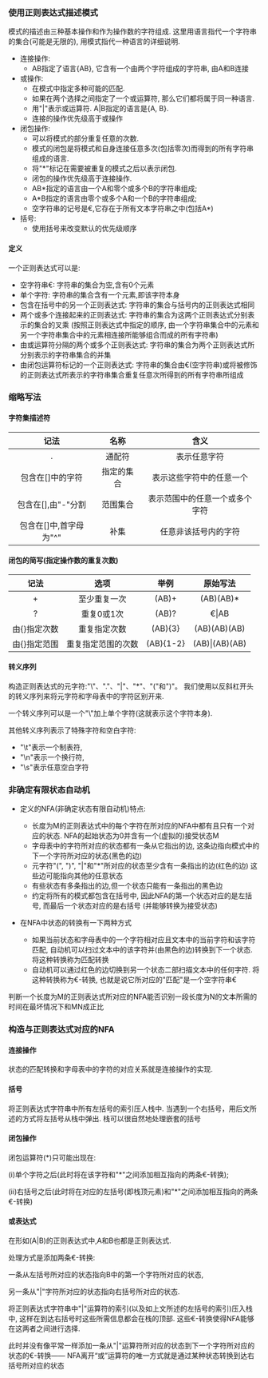 ### 使用正则表达式描述模式
模式的描述由三种基本操作和作为操作数的字符组成.
这里用语言指代一个字符串的集合(可能是无限的), 用模式指代一种语言的详细说明.
* 连接操作:
    * AB指定了语言{AB}, 它含有一个由两个字符组成的字符串, 由A和B连接
* 或操作:
    * 在模式中指定多种可能的匹配.
    * 如果在两个选择之间指定了一个或运算符, 那么它们都将属于同一种语言.
    * 用"|"表示或运算符. A|B指定的语言是{A, B}.
    * 连接的操作优先级高于或操作
* 闭包操作:
    * 可以将模式的部分重复任意的次数.
    * 模式的闭包是将模式和自身连接任意多次(包括零次)而得到的所有字符串组成的语言.
    * 将"*"标记在需要被重复的模式之后以表示闭包.
    * 闭包的操作优先级高于连接操作.
    * AB*指定的语言由一个A和零个或多个B的字符串组成;
    * A*B指定的语言由零个或多个A和一个B的字符串组成;
    * 空字符串的记号是€,它存在于所有文本字符串之中(包括A*)
* 括号:
    * 使用括号来改变默认的优先级顺序

#### 定义
一个正则表达式可以是:
* 空字符串€:
字符串的集合为空,含有0个元素
* 单个字符:
字符串的集合含有一个元素,即该字符本身
* 包含在括号中的另一个正则表达式:
字符串的集合与括号内的正则表达式相同
* 两个或多个连接起来的正则表达式:
字符串的集合为这两个正则表达式分别表示的集合的叉乘
(按照正则表达式中指定的顺序,
由一个字符串集合中的元素和另一个字符串集合中的元素相连接所能够组合而成的所有字符串)
* 由或运算符分隔的两个或多个正则表达式:
字符串的集合为两个正则表达式所分别表示的字符串集合的并集
* 由闭包运算符标记的一个正则表达式:
字符串的集合由€(空字符串)或将被修饰的正则表达式所表示的字符串集合重复任意次所得到的所有字符串所组成

### 缩略写法

#### 字符集描述符
|记法|名称|含义|
|:-:|:-:|:-:|
|.|通配符|表示任意字符|
|包含在[]中的字符|指定的集合|表示这些字符中的任意一个|
|包含在[],由"-"分割|范围集合|表示范围中的任意一个或多个字符|
|包含在[]中,首字母为"^"|补集|任意非该括号内的字符|

#### 闭包的简写(指定操作数的重复次数)
|记法|选项|举例|原始写法|
|:-:|:-:|:-:|:-:|
|+|至少重复一次|(AB)+|(AB)(AB)*|
|?|重复0或1次|(AB)?|€\|AB|
|由{}指定次数|重复指定次数|(AB){3}|(AB)(AB)(AB)|
|由{}指定范围|重复指定范围的次数|(AB){1-2}|(AB)\|(AB)(AB)|

#### 转义序列
构造正则表达式的元字符:"\\"、"\."、"|"、"*"、"("和")"。
我们使用以反斜杠开头的转义序列来将元字符和字母表中的字符区别开来.

一个转义序列可以是一个"\\"加上单个字符(这就表示这个字符本身).

其他转义序列表示了特殊字符和空白字符:
* "\\t"表示一个制表符,
* "\\n"表示一个换行符,
* "\\s"表示任意空白字符

### 非确定有限状态自动机
* 定义的NFA(非确定状态有限自动机)特点:
    * 长度为M的正则表达式中的每个字符在所对应的NFA中都有且只有一个对应的状态.
NFA的起始状态为0并含有一个(虚拟的)接受状态M
    * 字母表中的字符所对应的状态都有一条从它指出的边,
这条边指向模式中的下一个字符所对应的状态(黑色的边)
    * 元字符"(", ")", "|"和"*"所对应的状态至少含有一条指出的边(红色的边)
这些边可能指向其他的任意状态
    * 有些状态有多条指出的边,但一个状态只能有一条指出的黑色边
    * 约定将所有的模式都包含在括号中,
因此NFA的第一个状态对应的是左括号,
而最后一个状态对应的是右括号
(并能够转换为接受状态)

* 在NFA中状态的转换有一下两种方式
    * 如果当前状态和字母表中的一个字符相对应且文本中的当前字符和该字符匹配,
自动机可以扫过文本中的该字符并(由黑色的边)转换到下一个状态.
将这种转换称为匹配转换
    * 自动机可以通过红色的边切换到另一个状态二部扫描文本中的任何字符.
将这种转换称为€-转换,
也就是说它所对应的"匹配"是一个空字符串€

判断一个长度为M的正则表达式所对应的NFA能否识别一段长度为N的文本所需的时间在最坏情况下和MN成正比

### 构造与正则表达式对应的NFA

#### 连接操作
状态的匹配转换和字母表中的字符的对应关系就是连接操作的实现.

#### 括号
将正则表达式字符串中所有左括号的索引压人栈中.
当遇到一个右括号，用后文所述的方式将左括号从栈中弹出.
栈可以很自然地处理嵌套的括号

#### 闭包操作
闭包运算符(*)只可能出现在:

(i)单个字符之后(此时将在该字符和"*"之间添加相互指向的两条€-转换);

(ii)右括号之后(此时将在对应的左括号(即栈顶元素)和"*"之间添加相互指向的两条€-转换)

#### 或表达式
在形如(A|B)的正则表达式中,A和B也都是正则表达式.

处理方式是添加两条€-转换:

一条从左括号所对应的状态指向B中的第一个字符所对应的状态,

另一条从"|"字符所对应的状态指向右括号所对应的状态.

将正则表达式字符串中"|"运算符的索引(以及如上文所述的左括号的索引)压入栈中,
这样在到达右括号时这些所需信息都会在栈的顶部.
这些€-转换使得NFA能够在这两者之间进行选择.

此时并没有像平常一样添加一条从"|"运算符所对应的状态到下一个字符所对应的状态的€-转换——
NFA离开“或”运算符的唯一方式就是通过某种状态转换到达右括号所对应的状态
